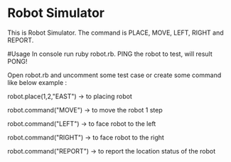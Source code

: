 Robot Simulator
=================
This is Robot Simulator. The command is PLACE, MOVE, LEFT, RIGHT and REPORT.

#Usage
In console run ruby robot.rb.
PING the robot to test, will result PONG!

Open robot.rb and uncomment some test case or create some command like below example :

robot.place(1,2,"EAST") -> to placing robot

robot.command("MOVE") -> to move the robot 1 step

robot.command("LEFT") -> to face robot to the left

robot.command("RIGHT") -> to face robot to the right

robot.command("REPORT") -> to report the location status of the robot
